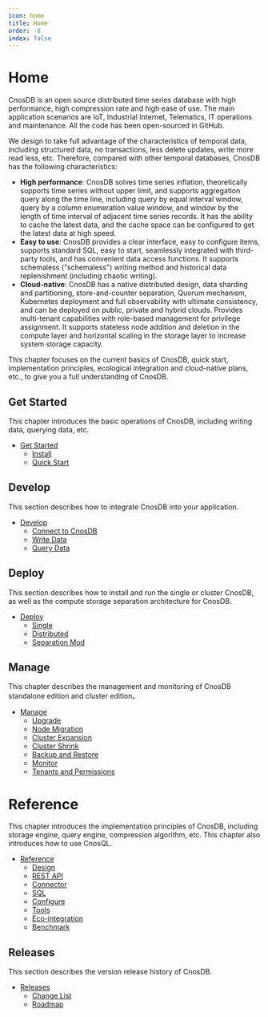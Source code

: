 ```yaml
---
icon: home
title: Home
order: -8
index: false
---
```


# Home

CnosDB is an open source distributed time series database with high performance, high compression rate and high ease of use. The main application scenarios are IoT, Industrial Internet, Telematics, IT operations and maintenance. All the code has been open-sourced in GitHub.

We design to take full advantage of the characteristics of temporal data, including structured data, no transactions, less delete updates, write more read less, etc. Therefore, compared with other temporal databases, CnosDB has the following characteristics:


- **High performance**: CnosDB solves time series inflation, theoretically supports time series without upper limit, and supports aggregation query along the time line, including query by equal interval window, query by a column enumeration value window, and window by the length of time interval of adjacent time series records. It has the ability to cache the latest data, and the cache space can be configured to get the latest data at high speed.
- **Easy to use**: CnosDB provides a clear interface, easy to configure items, supports standard SQL, easy to start, seamlessly integrated with third-party tools, and has convenient data access functions. It supports schemaless ("schemaless") writing method and historical data replenishment (including chaotic writing).
- **Cloud-native**: CnosDB has a native distributed design, data sharding and partitioning, store-and-counter separation, Quorum mechanism, Kubernetes deployment and full observability with ultimate consistency, and can be deployed on public, private and hybrid clouds. Provides multi-tenant capabilities with role-based management for privilege assignment. It supports stateless node addition and deletion in the compute layer and horizontal scaling in the storage layer to increase system storage capacity.

This chapter focuses on the current basics of CnosDB, quick start, implementation principles, ecological integration and cloud-native plans, etc., to give you a full understanding of CnosDB.


## Get Started

This chapter introduces the basic operations of CnosDB, including writing data, querying data, etc.

- [Get Started](docs/en/start/index.md)
    - [Install](docs/en/start/install.md)
    - [Quick Start](docs/en/start/quick_start.md)

## Develop

This section describes how to integrate CnosDB into your application.

- [Develop](docs/en/develop/index.md)
    - [Connect to CnosDB](docs/en/develop/api.md)
    - [Write Data](docs/en/develop/write.md)
    - [Query Data](docs/en/develop/query.md)

## Deploy

This section describes how to install and run the single or cluster CnosDB, as well as the compute storage separation architecture for CnosDB.

- [Deploy](docs/en/deploy/index.md)
    - [Single](docs/en/deploy/single.md)
    - [Distributed](docs/en/deploy/distributed.md)
    - [Separation Mod](docs/en/deploy/separation_mod.md)

## Manage

This chapter describes the management and monitoring of CnosDB standalone edition and cluster edition。

- [Manage](docs/en/manage/index.md)
    - [Upgrade](docs/en/manage/upgrade.md)
    - [Node Migration](docs/en/manage/migration.md)
    - [Cluster Expansion](docs/en/manage/cluster_expansion.md)
    - [Cluster Shrink](docs/en/manage/cluster_shrink.md)
    - [Backup and Restore](docs/en/manage/backup.md)
    - [Monitor](docs/en/manage/monitor.md)
    - [Tenants and Permissions](docs/en/manage/tenant.md)

# Reference

This chapter introduces the implementation principles of CnosDB, including storage engine, query engine, compression algorithm, etc. This chapter also introduces how to use CnosQL.

- [Reference](docs/en/reference/index.md)
    - [Design](docs/en/reference/design.md)
    - [REST API](docs/en/reference/rest_api.md)
    - [Connector](docs/en/reference/connector.md)
    - [SQL](docs/en/reference/sql.md)
    - [Configure](docs/en/reference/config.md)
    - [Tools](docs/en/reference/tools.md)
    - [Eco-integration](docs/en/reference/ecosystem.md)
    - [Benchmark](docs/en/reference/performance.md)

## Releases

This section describes the version release history of CnosDB.

- [Releases](docs/en/release/index.md)
    - [Change List](docs/en/release/changelist.md)
    - [Roadmap](docs/en/release/roadmap.md)